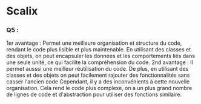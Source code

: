 # Scalix

### Q5 :
1er avantage : Permet une meilleure organisation et structure du code,
rendant le code plus lisible et plus maintenable. En utilisant des classes et des objets,
on peut encapsuler les données et les comportements liés dans une seule unité,
ce qui facilite la compréhension du code.
2nd avantage : Il permet ausssi une meilleur réutilisation du code.
De plus, en utilisant des classes et des objets on peut facilement rajouter des fonctionnalités sans casser l'ancien code
Cependant, il y a des inconvénients à cette nouvelle organisation.
Cela rend le code plus complexe, on a un plus grand nombre de lignes de code et d'abstraction pour utiliser des fonctions similaire.